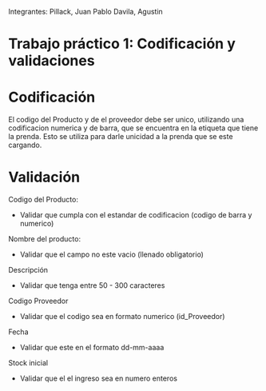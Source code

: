 Integrantes: 
Pillack, Juan Pablo
Davila, Agustin
# Trabajo práctico 1​: Codificación y validaciones​
# Codificación
El codigo del Producto y de el proveedor debe ser unico, utilizando una codificacion numerica y de barra, que se encuentra en la etiqueta que tiene la prenda.
Esto se utiliza para darle unicidad a la prenda que se este cargando.

# Validación

Codigo del Producto:

* Validar que cumpla con el estandar de codificacion (codigo de barra y numerico)

Nombre del producto:

* Validar que el campo no este vacio (llenado obligatorio)

Descripción

* Validar que tenga entre 50 - 300 caracteres

Codigo Proveedor

* Validar que el codigo sea en formato numerico (id_Proveedor)

Fecha 

* Validar que este en el formato dd-mm-aaaa

Stock inicial

* Validar que el el ingreso sea en numero enteros
